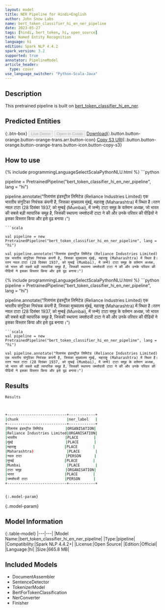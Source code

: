 ```yaml
---
layout: model
title: NER Pipeline for Hindi+English
author: John Snow Labs
name: bert_token_classifier_hi_en_ner_pipeline
date: 2023-05-27
tags: [hindi, bert_token, hi, open_source]
task: Named Entity Recognition
language: hi
edition: Spark NLP 4.4.2
spark_version: 3.2
supported: true
annotator: PipelineModel
article_header:
  type: cover
use_language_switcher: "Python-Scala-Java"
---
```


## Description

This pretrained pipeline is built on [bert_token_classifier_hi_en_ner](https://nlp.johnsnowlabs.com/2021/12/27/bert_token_classifier_hi_en_ner_hi.html).

## Predicted Entities



{:.btn-box}
<button class="button button-orange" disabled>Live Demo</button>
<button class="button button-orange" disabled>Open in Colab</button>
[Download](https://s3.amazonaws.com/auxdata.johnsnowlabs.com/public/models/bert_token_classifier_hi_en_ner_pipeline_hi_4.4.2_3.2_1685207050403.zip){:.button.button-orange.button-orange-trans.arr.button-icon}
[Copy S3 URI](s3://auxdata.johnsnowlabs.com/public/models/bert_token_classifier_hi_en_ner_pipeline_hi_4.4.2_3.2_1685207050403.zip){:.button.button-orange.button-orange-trans.button-icon.button-copy-s3}

## How to use

<div class="tabs-box" markdown="1">
{% include programmingLanguageSelectScalaPythonNLU.html %}
```python

pipeline = PretrainedPipeline("bert_token_classifier_hi_en_ner_pipeline", lang = "hi")

pipeline.annotate("रिलायंस इंडस्ट्रीज़ लिमिटेड (Reliance Industries Limited) एक भारतीय संगुटिका नियंत्रक कंपनी है, जिसका मुख्यालय मुंबई, महाराष्ट्र (Maharashtra) में स्थित है।रतन नवल टाटा (28 दिसंबर 1937, को मुम्बई (Mumbai), में जन्मे) टाटा समुह के वर्तमान अध्यक्ष, जो भारत की सबसे बड़ी व्यापारिक समूह है, जिसकी स्थापना जमशेदजी टाटा ने की और उनके परिवार की पीढियों ने इसका विस्तार किया और इसे दृढ़ बनाया।")
```
```scala

val pipeline = new PretrainedPipeline("bert_token_classifier_hi_en_ner_pipeline", lang = "hi")

val pipeline.annotate("रिलायंस इंडस्ट्रीज़ लिमिटेड (Reliance Industries Limited) एक भारतीय संगुटिका नियंत्रक कंपनी है, जिसका मुख्यालय मुंबई, महाराष्ट्र (Maharashtra) में स्थित है।रतन नवल टाटा (28 दिसंबर 1937, को मुम्बई (Mumbai), में जन्मे) टाटा समुह के वर्तमान अध्यक्ष, जो भारत की सबसे बड़ी व्यापारिक समूह है, जिसकी स्थापना जमशेदजी टाटा ने की और उनके परिवार की पीढियों ने इसका विस्तार किया और इसे दृढ़ बनाया।")
```
</div>

<div class="tabs-box" markdown="1">
{% include programmingLanguageSelectScalaPythonNLU.html %}
```python
pipeline = PretrainedPipeline("bert_token_classifier_hi_en_ner_pipeline", lang = "hi")

pipeline.annotate("रिलायंस इंडस्ट्रीज़ लिमिटेड (Reliance Industries Limited) एक भारतीय संगुटिका नियंत्रक कंपनी है, जिसका मुख्यालय मुंबई, महाराष्ट्र (Maharashtra) में स्थित है।रतन नवल टाटा (28 दिसंबर 1937, को मुम्बई (Mumbai), में जन्मे) टाटा समुह के वर्तमान अध्यक्ष, जो भारत की सबसे बड़ी व्यापारिक समूह है, जिसकी स्थापना जमशेदजी टाटा ने की और उनके परिवार की पीढियों ने इसका विस्तार किया और इसे दृढ़ बनाया।")
```
```scala
val pipeline = new PretrainedPipeline("bert_token_classifier_hi_en_ner_pipeline", lang = "hi")

val pipeline.annotate("रिलायंस इंडस्ट्रीज़ लिमिटेड (Reliance Industries Limited) एक भारतीय संगुटिका नियंत्रक कंपनी है, जिसका मुख्यालय मुंबई, महाराष्ट्र (Maharashtra) में स्थित है।रतन नवल टाटा (28 दिसंबर 1937, को मुम्बई (Mumbai), में जन्मे) टाटा समुह के वर्तमान अध्यक्ष, जो भारत की सबसे बड़ी व्यापारिक समूह है, जिसकी स्थापना जमशेदजी टाटा ने की और उनके परिवार की पीढियों ने इसका विस्तार किया और इसे दृढ़ बनाया।")
```
</div>

## Results

```bash
Results



+---------------------------+------------+
|chunk                      |ner_label   |
+---------------------------+------------+
|रिलायंस इंडस्ट्रीज़ लिमिटेड          |ORGANISATION|
|Reliance Industries Limited|ORGANISATION|
|भारतीय                      |PLACE       |
|मुंबई                        |PLACE       |
|महाराष्ट्र                      |PLACE       |
|Maharashtra)               |PLACE       |
|नवल टाटा                    |PERSON      |
|मुम्बई                       |PLACE       |
|Mumbai                     |PLACE       |
|टाटा समुह                    |ORGANISATION|
|भारत                       |PLACE       |
|जमशेदजी टाटा                 |PERSON      |
+---------------------------+------------+


{:.model-param}
```

{:.model-param}
## Model Information

{:.table-model}
|---|---|
|Model Name:|bert_token_classifier_hi_en_ner_pipeline|
|Type:|pipeline|
|Compatibility:|Spark NLP 4.4.2+|
|License:|Open Source|
|Edition:|Official|
|Language:|hi|
|Size:|665.8 MB|

## Included Models

- DocumentAssembler
- SentenceDetector
- TokenizerModel
- BertForTokenClassification
- NerConverter
- Finisher